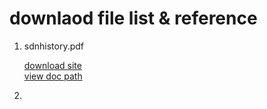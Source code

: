 # downlaod file list & reference 

1. sdnhistory.pdf  

    [download site](https://www.cs.princeton.edu/courses/archive/fall13/cos597E/papers/sdnhistory.pdf)  
    [view doc path](sdnhistory.pdf)   

2. 
